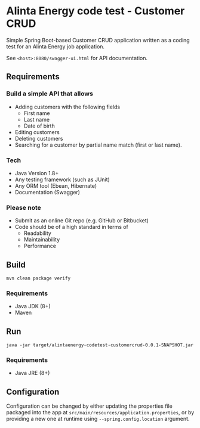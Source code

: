 
# Alinta Energy code test - Customer CRUD

Simple Spring Boot-based Customer CRUD application written as a coding test for an Alinta Energy job application.

See `<host>:8080/swagger-ui.html` for API documentation.

## Requirements
### Build a simple API that allows
* Adding customers with the following fields
  * First name
  * Last name
  * Date of birth
* Editing customers
* Deleting customers
* Searching for a customer by partial name match (first or last name).
### Tech
* Java Version 1.8+
* Any testing framework (such as JUnit)
* Any ORM tool (Ebean, Hibernate)
* Documentation (Swagger)
### Please note
* Submit as an online Git repo (e.g. GitHub or Bitbucket)
* Code should be of a high standard in terms of
  * Readability
  * Maintainability
  * Performance

## Build
    mvn clean package verify
### Requirements
* Java JDK (8+)
* Maven

## Run
    java -jar target/alintaenergy-codetest-customercrud-0.0.1-SNAPSHOT.jar
### Requirements
* Java JRE (8+)

## Configuration
Configuration can be changed by either updating the properties file packaged into the app at `src/main/resources/application.properties`, or by providing a new one at runtime using `--spring.config.location` argument.
